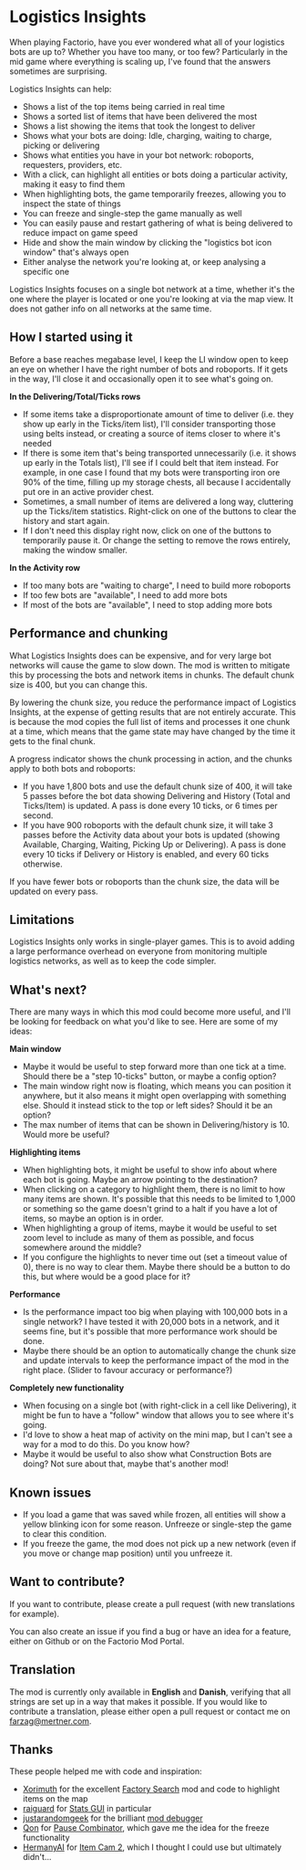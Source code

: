 # Logistics Insights

When playing Factorio, have you ever wondered what all of your logistics bots are up to? Whether you have too many, or too few? Particularly in the mid game where everything is scaling up, I've found that the answers sometimes are surprising.

Logistics Insights can help:

- Shows a list of the top items being carried in real time
- Shows a sorted list of items that have been delivered the most
- Shows a list showing the items that took the longest to deliver
- Shows what your bots are doing: Idle, charging, waiting to charge, picking or delivering
- Shows what entities you have in your bot network: roboports, requesters, providers, etc.
- With a click, can highlight all entities or bots doing a particular activity, making it easy to find them
- When highlighting bots, the game temporarily freezes, allowing you to inspect the state of things
- You can freeze and single-step the game manually as well
- You can easily pause and restart gathering of what is being delivered to reduce impact on game speed
- Hide and show the main window by clicking the "logistics bot icon window" that's always open
- Either analyse the network you're looking at, or keep analysing a specific one

Logistics Insights focuses on a single bot network at a time, whether it's the one where the player is located or one you're looking at via the map view. It does not gather info on all networks at the same time.

## How I started using it

Before a base reaches megabase level, I keep the LI window open to keep an eye on whether I have the right number of bots and roboports. If it gets in the way, I'll close it and occasionally open it to see what's going on.

**In the Delivering/Total/Ticks rows**

- If some items take a disproportionate amount of time to deliver (i.e. they show up early in the Ticks/item list), I'll consider transporting those using belts instead, or creating a source of items closer to where it's needed
- If there is some item that's being transported unnecessarily (i.e. it shows up early in the Totals list), I'll see if I could belt that item instead. For example, in one case I found that my bots were transporting iron ore 90% of the time, filling up my storage chests, all because I accidentally put ore in an active provider chest.
- Sometimes, a small number of items are delivered a long way, cluttering up the Ticks/item statistics. Right-click on one of the buttons to clear the history and start again.
- If I don't need this display right now, click on one of the buttons to temporarily pause it. Or change the setting to remove the rows entirely, making the window smaller.

**In the Activity row**

- If too many bots are "waiting to charge", I need to build more roboports
- If too few bots are "available", I need to add more bots
- If most of the bots are "available", I need to stop adding more bots

## Performance and chunking

What Logistics Insights does can be expensive, and for very large bot networks will cause the game to slow down. The mod is written to mitigate this by processing the bots and network items in chunks. The default chunk size is 400, but you can change this.

By lowering the chunk size, you reduce the performance impact of Logistics Insights, at the expense of getting results that are not entirely accurate.  This is because the mod copies the full list of items and processes it one chunk at a time, which means that the game state may have changed by the time it gets to the final chunk.

A progress indicator shows the chunk processing in action, and the chunks apply to both bots and roboports:

- If you have 1,800 bots and use the default chunk size of 400, it will take 5 passes before the bot data showing Delivering and History (Total and Ticks/Item) is updated. A pass is done every 10 ticks, or 6 times per second.
- If you have 900 roboports with the default chunk size, it will take 3 passes before the Activity data about your bots is updated (showing Available, Charging, Waiting, Picking Up or Delivering). A pass is done every 10 ticks if Delivery or History is enabled, and every 60 ticks otherwise.

If you have fewer bots or roboports than the chunk size, the data will be updated on every pass.

## Limitations

Logistics Insights only works in single-player games. This is to avoid adding a large performance overhead on everyone from monitoring multiple logistics networks, as well as to keep the code simpler.

## What's next?

There are many ways in which this mod could become more useful, and I'll be looking for feedback on what you'd like to see. Here are some of my ideas:

**Main window**

- Maybe it would be useful to step forward more than one tick at a time. Should there be a "step 10-ticks" button, or maybe a config option?
- The main window right now is floating, which means you can position it anywhere, but it also means it might open overlapping with something else. Should it instead stick to the top or left sides? Should it be an option?
- The max number of items that can be shown in Delivering/history is 10. Would more be useful?

**Highlighting items**

- When highlighting bots, it might be useful to show info about where each bot is going. Maybe an arrow pointing to the destination?
- When clicking on a category to highlight them, there is no limit to how many items are shown. It's possible that this needs to be limited to 1,000 or something so the game doesn't grind to a halt if you have a lot of items, so maybe an option is in order.
- When highlighting a group of items, maybe it would be useful to set zoom level to include as many of them as possible, and focus somewhere around the middle?
- If you configure the highlights to never time out (set a timeout value of 0), there is no way to clear them. Maybe there should be a button to do this, but where would be a good place for it?

**Performance**

- Is the performance impact too big when playing with 100,000 bots in a single network? I have tested it with 20,000 bots in a network, and it seems fine, but it's possible that more performance work should be done.
- Maybe there should be an option to automatically change the chunk size and update intervals to keep the performance impact of the mod in the right place. (Slider to favour accuracy or performance?)

**Completely new functionality**

- When focusing on a single bot (with right-click in a cell like Delivering), it might be fun to have a "follow" window that allows you to see where it's going.
- I'd love to show a heat map of activity on the mini map, but I can't see a way for a mod to do this. Do you know how?
- Maybe it would be useful to also show what Construction Bots are doing? Not sure about that, maybe that's another mod!

## Known issues

- If you load a game that was saved while frozen, all entities will show a yellow blinking icon for some reason. Unfreeze or single-step the game to clear this condition.
- If you freeze the game, the mod does not pick up a new network (even if you move or change map position) until you unfreeze it.

## Want to contribute?

If you want to contribute, please create a pull request (with new translations for example).

You can also create an issue if you find a bug or have an idea for a feature, either on Github or on the Factorio Mod Portal.

## Translation

The mod is currently only available in **English** and **Danish**, verifying that all strings are set up in a way that makes it possible. If you would like to contribute a translation, please either open a pull request or contact me on <farzag@mertner.com>.

## Thanks

These people helped me with code and inspiration:

- [Xorimuth](https://mods.factorio.com/user/Xorimuth) for the excellent [Factory Search](https://mods.factorio.com/mod/FactorySearch) mod and code to highlight items on the map
- [raiguard](https://mods.factorio.com/user/raiguard) for [Stats GUI](https://mods.factorio.com/mod/StatsGui) in particular
- [justarandomgeek](https://mods.factorio.com/user/justarandomgeek) for the brilliant [mod debugger](https://github.com/justarandomgeek/vscode-factoriomod-debug)
- [Qon](https://mods.factorio.com/user/Qon) for [Pause Combinator](https://mods.factorio.com/mod/PauseCombinator), which gave me the idea for the freeze functionality
- [HermanyAI](https://mods.factorio.com/user/HermanyAI) for [Item Cam 2](https://mods.factorio.com/mod/item-cam-2), which I thought I could use but ultimately didn't...